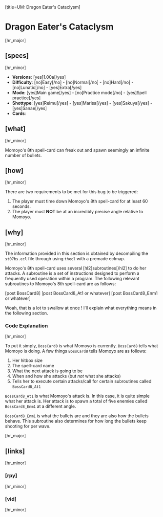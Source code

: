 [title=UM: Dragon Eater's Cataclysm]
# Dragon Eater's Cataclysm

[hr_major]
## [specs]
[hr_minor]

* **Versions**: [yes]1.00a[/yes]
* **Difficulty**: [no]Easy[/no] - [no]Normal[/no] - [no]Hard[/no] - [no]Lunatic[/no] - [yes]Extra[/yes]
* **Mode**: [yes]Main game[/yes] - [no]Practice mode[/no] - [yes]Spell practice[/yes]
* **Shottype**: [yes]Reimu[/yes] - [yes]Marisa[/yes] - [yes]Sakuya[/yes] - [yes]Sanae[/yes]
* **Cards**:  

## [what]
[hr_minor]

Momoyo's 8th spell-card can freak out and spawn seemingly an infinite number of bullets.

## [how]
[hr_minor]

There are two requirements to be met for this bug to be triggered:
1. The player must time down Momoyo's 8th spell-card for at least 60 seconds.
2. The player must **NOT** be at an incredibly precise angle relative to Momoyo.

## [why]
[hr_minor]

The information provided in this section is obtained by decompiling the ``st07bs.ecl`` file through using ``thecl`` with a premade eclmap.

Momoyo's 8th spell-card uses several [hl2]subroutines[/hl2] to do her attacks. A subroutine is a set of instructions designed to perform a frequently used operation within a program. The following relevant subroutines to Momoyo's 8th spell-card are as follows:

[post BossCard8]
[post BossCard8_At1 or whatever]
[post BossCard8_Enm1 or whatever]

Woah, that is a lot to swallow at once !
I'll explain what everything means in the following section.

### Code Explanation
[hr_minor]

To put it simply, ``BossCard8`` is what Momoyo is currently. ``BossCard8`` tells what Momoyo is doing. A few things ``BossCard8`` tells Momoyo are as follows:
1. Her hitbox size
2. The spell-card name
3. What the next attack is going to be
4. When and how she attacks (but *not* what she attacks)
5. Tells her to execute certain attacks/call for certain subroutines called ``BossCard8_At1`` 

``BossCard8_At1`` is what Momoyo's attack is. In this case, it is quite simple what her attack is. Her attack is to spawn a total of five enemies called ``BossCard8_Enm1`` at a different angle. 

``BossCard8_Enm1`` is what the bullets are and they are also how the bullets behave. This subroutine also determines for how long the bullets keep shooting for per wave. 


[hr_major]
## [links]
[hr_minor]
### [rpy]
[hr_minor]
### [vid]
[hr_minor]
